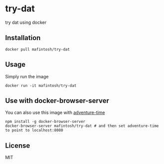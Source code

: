 # try-dat

try dat using docker

## Installation

```
docker pull mafintosh/try-dat
```

## Usage

Simply run the image

```
docker run -it mafintosh/try-dat
```

## Use with docker-browser-server

You can also use this image with [adventure-time](https://github.com/maxogden/adventure-time)

```
npm install -g docker-browser-server
docker-browser-server mafintosh/try-dat # and then set adventure-time to point to localhost:8080
```

## License

MIT
